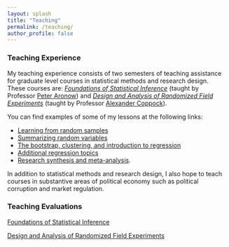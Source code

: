 ```yaml
---
layout: splash
title: "Teaching"
permalink: /teaching/
author_profile: false
---
```


### Teaching Experience

My teaching experience consists of two semesters of teaching assistance for graduate level courses in statistical methods and research design. These courses are: [*Foundations of Statistical Inference*](http://www.trevorincerti.com/files/PL500-syllabus-2019.pdf) (taught by Professor [Peter Aronow](https://peteraronow.github.io)) and [*Design and Analysis of Randomized Field Experiments*](http://www.trevorincerti.com/files/PLSC_512_2020.pdf) (taught by Professor [Alexander Coppock](https://alexandercoppock.com)). 

You can find examples of some of my lessons at the following links:  
- [Learning from random samples](https://www.trevorincerti.com/teaching/random_samples.html)
- [Summarizing random variables](https://www.trevorincerti.com/teaching/random_variables.html)
- [The bootstrap, clustering, and introduction to regression](https://www.trevorincerti.com/teaching/regression.html)
- [Additional regression topics](https://www.trevorincerti.com/teaching/regression2.html)
- [Research synthesis and meta-analysis](https://www.trevorincerti.com/teaching/meta-analysis.html).

In addition to statistical methods and research design, I also hope to teach courses in substantive areas of political economy such as political corruption and market regulation.  



### Teaching Evaluations

[Foundations of Statistical Inference](http://www.trevorincerti.com/files/evaluation_500.pdf)

[Design and Analysis of Randomized Field Experiments](http://www.trevorincerti.com/files/evaluation_512.pdf)







